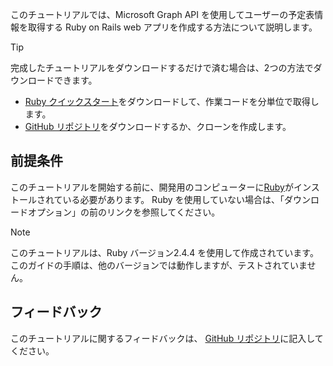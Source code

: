 <!-- markdownlint-disable MD002 MD041 -->

このチュートリアルでは、Microsoft Graph API を使用してユーザーの予定表情報を取得する Ruby on Rails web アプリを作成する方法について説明します。

> [!TIP]
> 完成したチュートリアルをダウンロードするだけで済む場合は、2つの方法でダウンロードできます。
>
> - [Ruby クイックスタート](https://developer.microsoft.com/graph/quick-start?platform=option-ruby)をダウンロードして、作業コードを分単位で取得します。
> - [GitHub リポジトリ](https://github.com/microsoftgraph/msgraph-training-rubyrailsapp)をダウンロードするか、クローンを作成します。

## <a name="prerequisites"></a>前提条件

このチュートリアルを開始する前に、開発用のコンピューターに[Ruby](https://www.ruby-lang.org/en/downloads/)がインストールされている必要があります。 Ruby を使用していない場合は、「ダウンロードオプション」の前のリンクを参照してください。

> [!NOTE]
> このチュートリアルは、Ruby バージョン2.4.4 を使用して作成されています。 このガイドの手順は、他のバージョンでは動作しますが、テストされていません。

## <a name="feedback"></a>フィードバック

このチュートリアルに関するフィードバックは、 [GitHub リポジトリ](https://github.com/microsoftgraph/msgraph-training-rubyrailsapp)に記入してください。